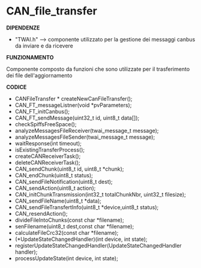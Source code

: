 # CAN_file_transfer

**DIPENDENZE**
- "TWAI.h" --> componente utilizzato per la gestione dei messaggi canbus da inviare e da ricevere

**FUNZIONAMENTO**

Componente composto da funzioni che sono utilizzate per il trasferimento dei file dell'aggiornamento

**CODICE**
- CANFileTransfer * createNewCanFileTransfer();
- CAN_FT_messageListner(void *pvParameters);
- CAN_FT_initCanbus();
- CAN_FT_sendMessage(uint32_t id, uint8_t data[]);
- checkSpiffsFreeSpace();
- analyzeMessagesFileReceiver(twai_message_t message);
- analyzeMessagesFileSender(twai_message_t message);
- waitResponse(int timeout);
- isExistingTransferProcess();
- createCANReceiverTask();
- deleteCANReceiverTask();
- CAN_sendChunk(uint8_t id, uint8_t *chunk);
- CAN_endChunk(uint8_t status);
- CAN_sendFileNotification(uint8_t dest);
- CAN_sendAction(uint8_t action);
- CAN_initChunkTransmission(int32_t totalChunkNbr, uint32_t filesize);
- CAN_sendFileName(uint8_t *data);
- CAN_sendFileTransfertInfo(uint8_t *device,uint8_t status);
- CAN_resendAction();
- divideFileIntoChunks(const char *filename);
- senFilename(uint8_t dest,const char *filename);
- calculateFileCrc32(const char *filename);
- (*UpdateStateChangedHandler)(int device, int state);
- registerUpdateStateChangedHandler(UpdateStateChangedHandler handler);
- processUpdateState(int device, int state);
